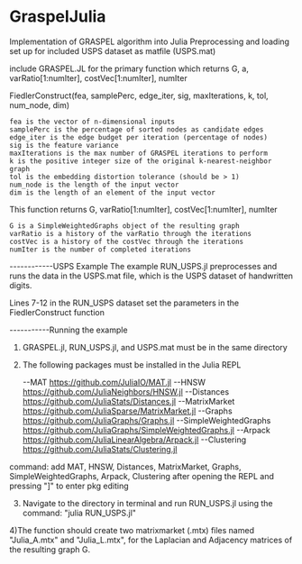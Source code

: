 # GraspelJulia
Implementation of GRASPEL algorithm into Julia
Preprocessing and loading set up for included USPS dataset as matfile (USPS.mat)

include GRASPEL.JL for the primary function which returns
G, a, varRatio[1:numIter], costVec[1:numIter], numIter

FiedlerConstruct(fea, samplePerc, edge_iter, sig, maxIterations, k, tol, num_node, dim)

	fea is the vector of n-dimensional inputs
	samplePerc is the percentage of sorted nodes as candidate edges
	edge_iter is the edge budget per iteration (percentage of nodes)
	sig is the feature variance
	maxIterations is the max number of GRASPEL iterations to perform
	k is the positive integer size of the original k-nearest-neighbor graph
	tol is the embedding distortion tolerance (should be > 1)
	num_node is the length of the input vector
	dim is the length of an element of the input vector

This function returns G, varRatio[1:numIter], costVec[1:numIter], numIter

	G is a SimpleWeightedGraphs object of the resulting graph
	varRatio is a history of the varRatio through the iterations
	costVec is a history of the costVec through the iterations
	numIter is the number of completed iterations

------------USPS Example
The example RUN_USPS.jl preprocesses and runs the data in the 
USPS.mat file, which is the USPS dataset of handwritten digits.

Lines 7-12 in the RUN_USPS dataset set the parameters in the FiedlerConstruct function

-----------Running the example
1) GRASPEL.jl, RUN_USPS.jl, and USPS.mat must be in the same directory

2) The following packages must be installed in the Julia REPL

	--MAT https://github.com/JuliaIO/MAT.jl
	--HNSW https://github.com/JuliaNeighbors/HNSW.jl
	--Distances https://github.com/JuliaStats/Distances.jl
	--MatrixMarket https://github.com/JuliaSparse/MatrixMarket.jl
	--Graphs https://github.com/JuliaGraphs/Graphs.jl
	--SimpleWeightedGraphs https://github.com/JuliaGraphs/SimpleWeightedGraphs.jl
	--Arpack https://github.com/JuliaLinearAlgebra/Arpack.jl
	--Clustering https://github.com/JuliaStats/Clustering.jl

command:
add MAT, HNSW, Distances, MatrixMarket, Graphs, SimpleWeightedGraphs, Arpack, Clustering
after opening the REPL and pressing "]" to enter pkg editing 

3) Navigate to the directory in terminal and run RUN_USPS.jl using the command:
"julia RUN_USPS.jl"

4)The function should create two matrixmarket (.mtx) files named
"Julia_A.mtx" and "Julia_L.mtx", for the Laplacian and Adjacency
matrices of the resulting graph G.